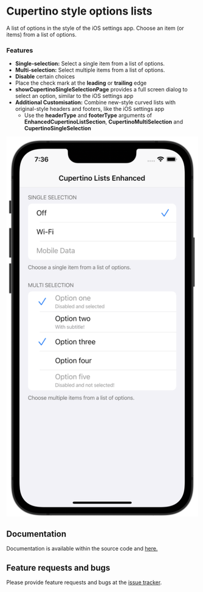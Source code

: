 # Cupertino style options lists

A list of options in the style of the iOS settings app. Choose an item (or items) from a list of options.

### Features
* **Single-selection:** Select a single item from a list of options.
* **Multi-selection:** Select multiple items from a list of options.
* **Disable** certain choices
* Place the check mark at the **leading** or **trailing** edge
* **showCupertinoSingleSelectionPage** provides a full screen dialog to select an option, similar to the iOS settings app
* **Additional Customisation:** Combine new-style curved lists with original-style headers and footers, like the iOS settings app
  * Use the **headerType** and **footerType** arguments of **EnhancedCupertinoListSection**, **CupertinoMultiSelection** and **CupertinoSingleSelection** 

![Example screenshot](https://raw.githubusercontent.com/NickPGibson/cupertino_lists_enhanced/main/misc/images/example.png)

## Documentation

Documentation is available within the source code and [here.](https://pub.dev/documentation/cupertino_lists_enhanced/latest/index.html)

## Feature requests and bugs

Please provide feature requests and bugs at the [issue tracker](https://github.com/NickPGibson/cupertino_lists_enhanced/issues).
